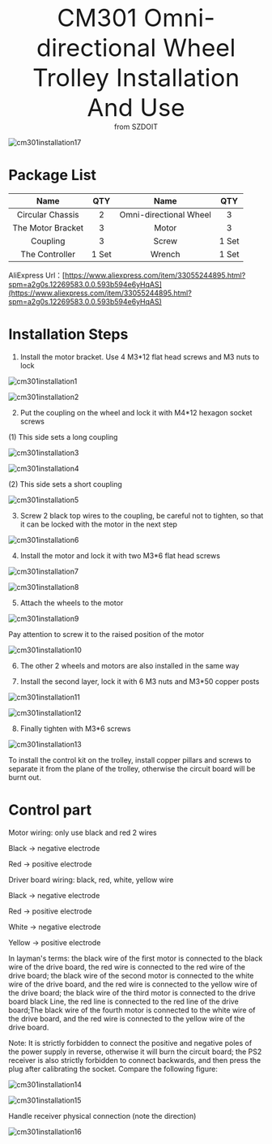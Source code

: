 <center> <font size=10> CM301 Omni-directional Wheel Trolley Installation And Use  </font></center>

<center> from SZDOIT </center>

![cm301installation17](https://github.com/SmartArduino/document/raw/master/docs/Robot/FrameChassis/CM301/cm301installation17.jpg) 

# Package List

|       Name        |  QTY  |          Name          |  QTY  |
| :---------------: | :---: | :--------------------: | :---: |
| Circular Chassis  |   2   | Omni-directional Wheel |   3   |
| The Motor Bracket |   3   |         Motor          |   3   |
|     Coupling      |   3   |         Screw          | 1 Set |
|  The Controller   | 1 Set |         Wrench         | 1 Set |

AliExpress Url：[https://www.aliexpress.com/item/33055244895.html?spm=a2g0s.12269583.0.0.593b594e6yHqAS](https://www.aliexpress.com/item/33055244895.html?spm=a2g0s.12269583.0.0.593b594e6yHqAS)

# Installation Steps

1. Install the motor bracket. Use 4 M3*12 flat head screws and M3 nuts to lock

![cm301installation1](https://github.com/SmartArduino/document/raw/master/docs/Robot/FrameChassis/CM301/cm301installation1.jpg) 

![cm301installation2](https://github.com/SmartArduino/document/raw/master/docs/Robot/FrameChassis/CM301/cm301installation2.jpg) 

2. Put the coupling on the wheel and lock it with M4*12 hexagon socket screws

(1) This side sets a long coupling

![cm301installation3](https://github.com/SmartArduino/document/raw/master/docs/Robot/FrameChassis/CM301/cm301installation3.jpg)

![cm301installation4](https://github.com/SmartArduino/document/raw/master/docs/Robot/FrameChassis/CM301/cm301installation4.jpg) 

(2) This side sets a short coupling

![cm301installation5](https://github.com/SmartArduino/document/raw/master/docs/Robot/FrameChassis/CM301/cm301installation5.jpg) 

3. Screw 2 black top wires to the coupling, be careful not to tighten, so that it can be locked with the motor in the next step

![cm301installation6](https://github.com/SmartArduino/document/raw/master/docs/Robot/FrameChassis/CM301/cm301installation6.jpg) 

4. Install the motor and lock it with two M3*6 flat head screws

![cm301installation7](https://github.com/SmartArduino/document/raw/master/docs/Robot/FrameChassis/CM301/cm301installation7.jpg) 

![cm301installation8](https://github.com/SmartArduino/document/raw/master/docs/Robot/FrameChassis/CM301/cm301installation8.jpg) 

5. Attach the wheels to the motor

![cm301installation9](https://github.com/SmartArduino/document/raw/master/docs/Robot/FrameChassis/CM301/cm301installation9.jpg) 

Pay attention to screw it to the raised position of the motor

![cm301installation10](https://github.com/SmartArduino/document/raw/master/docs/Robot/FrameChassis/CM301/cm301installation10.jpg) 

6. The other 2 wheels and motors are also installed in the same way

7. Install the second layer, lock it with 6 M3 nuts and M3*50 copper posts

![cm301installation11](https://github.com/SmartArduino/document/raw/master/docs/Robot/FrameChassis/CM301/cm301installation11.jpg) 

![cm301installation12](https://github.com/SmartArduino/document/raw/master/docs/Robot/FrameChassis/CM301/cm301installation12.jpg) 

8. Finally tighten with M3*6 screws

![cm301installation13](https://github.com/SmartArduino/document/raw/master/docs/Robot/FrameChassis/CM301/cm301installation13.jpg) 

To install the control kit on the trolley, install copper pillars and screws to separate it from the plane of the trolley, otherwise the circuit board will be burnt out.

# Control part

Motor wiring: only use black and red 2 wires

Black → negative electrode

Red → positive electrode

Driver board wiring: black, red, white, yellow wire

Black → negative electrode

Red → positive electrode

White → negative electrode

Yellow → positive electrode

In layman's terms: the black wire of the first motor is connected to the black wire of the drive board, the red wire is connected to the red wire of the drive board; the black wire of the second motor is connected to the white wire of the drive board, and the red wire is connected to the yellow wire of the drive board; the black wire of the third motor is connected to the drive board black Line, the red line is connected to the red line of the drive board;The black wire of the fourth motor is connected to the white wire of the drive board, and the red wire is connected to the yellow wire of the drive board.

Note: It is strictly forbidden to connect the positive and negative poles of the power supply in reverse, otherwise it will burn the circuit board; the PS2 receiver is also strictly forbidden to connect backwards, and then press the plug after calibrating the socket. Compare the following figure:

![cm301installation14](https://github.com/SmartArduino/document/raw/master/docs/Robot/FrameChassis/CM301/cm301installation14.jpg)

![cm301installation15](https://github.com/SmartArduino/document/raw/master/docs/Robot/FrameChassis/CM301/cm301installation15.jpg) 

 Handle receiver physical connection (note the direction)

![cm301installation16](https://github.com/SmartArduino/document/raw/master/docs/Robot/FrameChassis/CM301/cm301installation16.jpg) 

 
